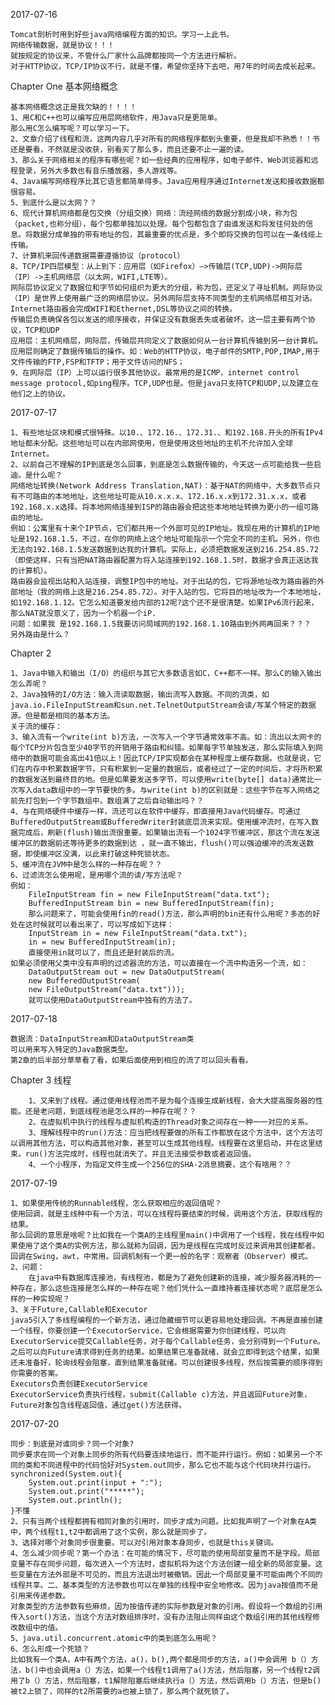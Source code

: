 2017-07-16
    
    Tomcat剖析时用到好些java网络编程方面的知识。学习一上此书。
    网络传输数据，就是协议！！！
    就按规定的协议来，不管什么厂家什么品牌都按同一个方法进行解析。
    对于HTTP协议，TCP/IP协议不行，就是不懂，希望你坚持下去吧，用7年的时间去成长起来。
Chapter One  基本网络概念

    基本网络概念这正是我欠缺的！！！！
    1、用C和C++也可以编写应用层网络软件，用Java只是更简单。
    那么用C怎么编写呢？可以学习一下。
    2、文章介绍了线程和流，这两内容几乎对所有的网络程序都到头重要，但是我却不熟悉！！书还是要看，不然就是没收获，别看买了那么多，而且还要不止一遍的读。
    3、那么关于网络相关的程序有哪些呢？如一些经典的应用程序，如电子邮件、Web浏览器和远程登录，另外大多数也有音乐播放器，多人游戏等。
    4、Java编写网络程序比其它语言都简单得多。Java应用程序通过Internet发送和接收数据都很容易。
    5、到底什么是以太网？？
    6、现代计算机网络都是包交换（分组交换）网络：流经网络的数据分割成小块，称为包（packet,也称分组），每个包都单独加以处理。每个包都包含了由谁发送和将发往何处的信息。将数据分成单独的带有地址的包，其最重要的优点是，多个即将交换的包可以在一条线缆上传输。
    7、计算机来回传递数据需要遵循协议（protocol）
    8、TCP/IP四层模型：从上到下：应用层（如Firefox）—>传输层(TCP,UDP)->网际层（IP）->主机网络层（以太网，WIFI,LTE等）。
    网际层协议定义了数据位和字节如何组织为更大的分组，称为包，还定义了寻址机制。网际协议（IP）是世界上使用最广泛的网络层协议。另外网际层支持不同类型的主机网络层相互对话。Internet路由器会完成WIFI和Ethernet,DSL等协议之间的转换。
    传输层负责确保各包以发送的顺序接收，并保证没有数据丢失或者破坏。这一层主要有两个协议，TCP和UDP
    应用层：主机网络层，网际层，传输层共同定义了数据如何从一台计算机传输到另一台计算机。应用层则确定了数据传输后的操作。如：Web的HTTP协议，电子邮件的SMTP,POP,IMAP,用于文件传输的FTP,FSP和TFTP；用于文件访问的NFS；
    9、在网际层（IP）上可以运行很多其他协议。最常用的是ICMP，internet control message protocol,如ping程序。TCP,UDP也是。但是java只支持TCP和UDP,以及建立在他们之上的协议。
2017-07-17
    
    1、有些地址区块和模式很特殊。以10.、172.16.、172.31.、和192.168.开头的所有IPv4地址都未分配。这些地址可以在内部网使用，但是使用这些地址的主机不允许加入全球Internet。
    2、以前自己不理解的IP到底是怎么回事，到底是怎么数据传输的，今天这一点可能给我一些启迪。是什么呢？
    网络地址转换(Network Address Translation,NAT)：基于NAT的网络中，大多数节点只有不可路由的本地地址，这些地址可能从10.x.x.x、172.16.x.x到172.31.x.x，或者192.168.x.x选择。将本地网络连接到ISP的路由器会把这些本地地址转换为更小的一组可路由的地址。
    例如：公寓里有十来个IP节点，它们都共用一个外部可见的IP地址。我现在用的计算机的IP地址是192.168.1.5，不过，在你的网络上这个地址可能指示一个完全不同的主机。另外，你也无法向192.168.1.5发送数据到达我的计算机。实际上，必须把数据发送到216.254.85.72（即使这样，只有当把NAT路由器配置为将入站连接到192.168.1.5时，数据才会真正送达我的计算机）。
    路由器会监视出站和入站连接，调整IP包中的地址。对于出站的包，它将源地址改为路由器的外部地址（我的网络上这是216.254.85.72）。对于入站的包，它将目的地址改为一个本地地址，如192.168.1.12。它怎么知道要发给内部的12呢?这个还不是很清楚。如果IPv6流行起来，那么NAT就没意义了，因为一个机器一个iP.
    问题：如果我 是192.168.1.5我要访问局域网的192.168.1.10路由到外网再回来？？？
    另外路由是什么？

Chapter 2
    
    1、Java中输入和输出（I/O）的组织与其它大多数语言如C，C++都不一样。那么C的输入输出怎么弄呢？
    2、Java独特的I/O方法：输入流读取数据，输出流写入数据。不同的流类，如java.io.FileInputStream和sun.net.TelnetOutputStream会读/写某个特定的数据源。但是都是相同的基本方法。
    关于流的缓存：
    3、输入流有一个write(int b)方法，一次写入一个字节通常效率不高。如：流出以太网卡的每个TCP分片包含至少40字节的开销用于路由和纠错。如果每字节单独发送，那么实际填入到网络中的数据可能会高出41倍以上！因此TCP/IP实现都会在某种程度上缓存数据。也就是说，它们在内存中积累数据字节，只有积累到一定量的数据后，或者经过了一定的时间后，才将所积累的数据发送到最终目的地。但是如果要发送多字节，可以使用write(byte[] data)通常比一次写入data数组中的一字节要快的多。与write(int b)的区别就是：这些字节在写入网络之前先打包到一个字节数组中。数组满了之后自动输出吗？？
    4、与在网络硬件中缓存一样，流还可以在软件中缓存，即直接用Java代码缓存。可通过BufferedOutputStream或BufferedWriter封装底层流来实现。使用缓冲流时，在写入数据完成后，刷新(flush)输出流很重要。如果输出流有一个1024字节缓冲区，那这个流在发送缓冲区的数据前还等待更多的数据到达 ，就一直不输出，flush()可以强迫缓冲的流发送数据，即使缓冲区没满，以此来打破这种死锁状态。
    5、缓冲流在JVM中是怎么样的一种存在呢？？
    6、过滤流怎么使用呢，是用哪个流的读/写方法呢？
    例如：
        FileInputStream fin = new FileInputStream("data.txt");
        BufferedInputStream bin = new BufferedInputStream(fin);
        那么问题来了，可能会使用fin的read()方法，那么声明的bin还有什么用呢？多态的好处在这时候就可以看出来了，可以写成如下这样：
        InputStream in = new FileInputStream("data.txt");
        in = new BufferedInputStream(in);
        直接使用in就可以了，而且还是封装后的流。
    如果必须使用父类中没有声明的过滤器流的方法，可以直接在一个流中构造另一个流，如：
        DataOutputStream out = new DataOutputStream(
        new BufferedOutputStream(
        new FileOutputStream("data.txt")));
        就可以使用DataOutputStream中独有的方法了。
2017-07-18
    
    数据流：DataInputStream和DataOutputStream类
    可以用来写入特定的Java数据类型。
    第2章的后半部分草草看了看，如果后面使用到相应的流了可以回头看看。

Chapter 3
    线程
    
        1、又来到了线程。通过使用线程池而不是为每个连接生成新线程，会大大提高服务器的性能。还是老问题，到底线程池是怎么样的一种存在呢？？
        2、在虚拟机中执行的线程与虚拟机构造的Thread对象之间存在一种一一对应的关系。
        3、理解线程中的run()方法：应当把线程要做的所有工作都放在这个方法中，这个方法可以调用其他方法，可以构造其他对象，甚至可以生成其他线程。线程要在这里启动，并在这里结束。run()方法完成时，线程也就消失了。并且无法接受参数或者返回值。
        4、一个小程序，为指定文件生成一个256位的SHA-2消息摘要，这个有啥用？？
2017-07-19
    
    1、如果使用传统的Runnable线程，怎么获取相应的返回值呢？
    使用回调，就是主线种中有一个方法，可以在线程将要结束的时候，调用这个方法，获取线程的结果。
    那么回调的意思是啥呢？比如我在一个类A的主线程里main()中调用了一个线程，我在线程中如果使用了这个类A的实例方法，那么就称为回调，因为是线程在完成时反过来调用其创建都者。
    回调在Swing，awt，中常用。回调机制有一个更一般的名字：观察者（Observer）模式。
    2、问题：
        在java中有数据库连接池，有线程池，都是为了避免创建新的连接，减少服务器消耗的一种存在，那么这些连接是怎么样的一种存在呢？他们凭什么一直维持着连接状态呢？底层是怎么样的一种实现呢？
    3、关于Future,Callable和Executor
    java5引入了多线程编程的一个新方法，通过隐藏细节可以更容易地处理回调。不再是直接创建一个线程，你要创建一个ExecutorService，它会根据需要为你创建线程，可以向ExecutorService提交Callable任务，对于每个Callable任务，会分别得到一个Future。之后可以向Future请求得到任务的结果。如果结果已准备就绪，就会立即得到这个结果，如果还未准备好，轮询线程会阻塞，直到结果准备就绪。可以创建很多线程，然后按需要的顺序得到你需要的答案。
    Executors负责创建ExecutorService
    ExecutorService负责执行线程，submit(Callable c)方法，并且返回Future对象，Future对象包含线程返回值，通过get()方法获得。
2017-07-20
    
    同步：到底是对谁同步？同一个对象?
    同步要求在同一个对象上同步的所有代码要连续地运行，而不能并行运行。例如：如果另一个不同的类和不同进程中的代码恰好对System.out同步，那么它也不能与这个代码块并行运行。
    synchronized(System.out){
        System.out.print(input + ":");
        System.out.print("*****");
        System.out.println();
    }不懂
    2、只有当两个线程都拥有相同对象的引用时，同步才成为问题。比如我声明了一个对象在A类中，两个线程t1,t2中都调用了这个实例，那么就是同步了。
    3、选择对哪个对象同步很重要。可以对引用对象本身同步，也就是this关键词。
    4、怎么减少同步呢？第一个办法：在可能的情况下，尽可能的使用局部变量而不是字段。局部变量不存在同步问题，每次进入一个方法时，虚拟机将为这个方法创建一组全新的局部变量。这些变量在方法外部是不可见的，而且方法退出时被撤销。因此一个局部变量不可能由两个不同的线程共享。二、基本类型的方法参数也可以在单独的线程中安全地修改。因为java按值而不是引用来传递参数。
    对象类型的方法参数有些麻烦，因为按值传递的实际参数是对象的引用。假设将一个数组的引用传入sort()方法，当这个方法对数组排序时，没有办法阻止同样由这个数组引用的其他线程修改数组中的值。
    5、java.util.concurrent.atomic中的类到底怎么用呢？
    6、怎么形成一个死锁？
    比如我有一个类A，A中有两个方法，a()，b(),两个都是同步的方法，a()中会调用 b（）方法，b()中也会调用a（）方法，如果一个线程t1调用了a()方法，然后阻塞，另一个线程t2调用了b（）方法，然后阻塞，t1解除阻塞后继续执行a（）方法，然后调用b（）方法，但是b()被t2上锁了，同样的t2所需要的a也被上锁了，那么两个就死锁了。